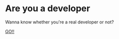 # Are you a developer

Wanna know whether you're a real developer or not?

[GO!!](https://hsk-kr.github.io/are-you-a-developer/)
